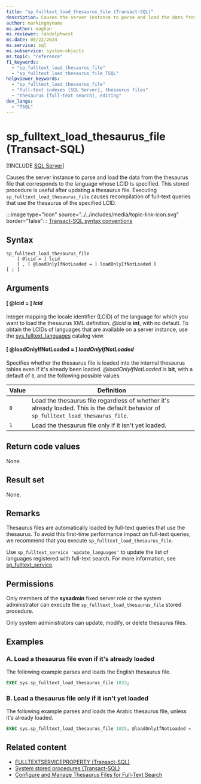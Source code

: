 ```yaml
---
title: "sp_fulltext_load_thesaurus_file (Transact-SQL)"
description: Causes the server instance to parse and load the data from the thesaurus file that corresponds to the language whose LCID is specified.
author: markingmyname
ms.author: maghan
ms.reviewer: randolphwest
ms.date: 08/22/2024
ms.service: sql
ms.subservice: system-objects
ms.topic: "reference"
f1_keywords:
  - "sp_fulltext_load_thesaurus_file"
  - "sp_fulltext_load_thesaurus_file_TSQL"
helpviewer_keywords:
  - "sp_fulltext_load_thesaurus_file"
  - "full-text indexes [SQL Server], thesaurus files"
  - "thesaurus [full-text search], editing"
dev_langs:
  - "TSQL"
---
```

# sp_fulltext_load_thesaurus_file (Transact-SQL)

[!INCLUDE [SQL Server](../../includes/applies-to-version/sqlserver.md)]

Causes the server instance to parse and load the data from the thesaurus file that corresponds to the language whose LCID is specified. This stored procedure is useful after updating a thesaurus file. Executing `sp_fulltext_load_thesaurus_file` causes recompilation of full-text queries that use the thesaurus of the specified LCID.

:::image type="icon" source="../../includes/media/topic-link-icon.svg" border="false"::: [Transact-SQL syntax conventions](../../t-sql/language-elements/transact-sql-syntax-conventions-transact-sql.md)

## Syntax

```syntaxsql
sp_fulltext_load_thesaurus_file
    [ @lcid = ] lcid
    [ , [ @loadOnlyIfNotLoaded = ] loadOnlyIfNotLoaded ]
[ ; ]
```

## Arguments

#### [ @lcid = ] *lcid*

Integer mapping the locale identifier (LCID) of the language for which you want to load the thesaurus XML definition. *@lcid* is **int**, with no default. To obtain the LCIDs of languages that are available on a server instance, use the [sys.fulltext_languages](../system-catalog-views/sys-fulltext-languages-transact-sql.md) catalog view.

#### [ @loadOnlyIfNotLoaded = ] *loadOnlyIfNotLoaded*

Specifies whether the thesaurus file is loaded into the internal thesaurus tables even if it's already been loaded. *@loadOnlyIfNotLoaded* is **bit**, with a default of `0`, and the following possible values:

| Value | Definition |
| --- | --- |
| `0` | Load the thesaurus file regardless of whether it's already loaded. This is the default behavior of `sp_fulltext_load_thesaurus_file`. |
| `1` | Load the thesaurus file only if it isn't yet loaded. |

## Return code values

None.

## Result set

None.

## Remarks

Thesaurus files are automatically loaded by full-text queries that use the thesaurus. To avoid this first-time performance impact on full-text queries, we recommend that you execute `sp_fulltext_load_thesaurus_file`.

Use `sp_fulltext_service 'update_languages'` to update the list of languages registered with full-text search. For more information, see [sp_fulltext_service](sp-fulltext-service-transact-sql.md).

## Permissions

Only members of the **sysadmin** fixed server role or the system administrator can execute the `sp_fulltext_load_thesaurus_file` stored procedure.

Only system administrators can update, modify, or delete thesaurus files.

## Examples

### A. Load a thesaurus file even if it's already loaded

The following example parses and loads the English thesaurus file.

```sql
EXEC sys.sp_fulltext_load_thesaurus_file 1033;
```

### B. Load a thesaurus file only if it isn't yet loaded

The following example parses and loads the Arabic thesaurus file, unless it's already loaded.

```sql
EXEC sys.sp_fulltext_load_thesaurus_file 1025, @loadOnlyIfNotLoaded = 1;
```

## Related content

- [FULLTEXTSERVICEPROPERTY (Transact-SQL)](../../t-sql/functions/fulltextserviceproperty-transact-sql.md)
- [System stored procedures (Transact-SQL)](system-stored-procedures-transact-sql.md)
- [Configure and Manage Thesaurus Files for Full-Text Search](../search/configure-and-manage-thesaurus-files-for-full-text-search.md)
